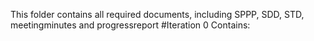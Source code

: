 This folder contains all required documents, including SPPP, SDD, STD, meetingminutes and progressreport
#Iteration 0 Contains:

